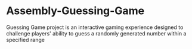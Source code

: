 # Assembly-Guessing-Game
Guessing Game project is an interactive gaming experience designed to challenge players'  ability to guess a randomly generated number within a specified range
